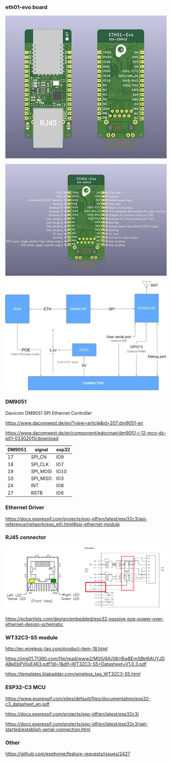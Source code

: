 ### eth01-evo board

![](assets/top-bot.webp)

![](assets/pinout.webp)

![](assets/bd.webp)

### DM9051

Davicom DM9051 SPI Ethernet Controller

https://www.dacomwest.de/en/?view=article&id=207:dm9051-en

https://www.dacomwest.de/en/component/edocman/dm9051-i-12-mco-ds-p01-03302015/download

| DM9051 | signal   | esp32 |
|--------|----------|-------|
| 17     | SPI_CN   | IO9   |
| 18     | SPI_CLK  | IO7   |
| 19     | SPI_MOSI | IO10  |
| 10     | SPI_MISO | IO3   |
| 24     | INT      | IO8   |
| 27     | RSTB     | IO6   |

### Ethernet Driver

https://docs.espressif.com/projects/esp-idf/en/latest/esp32c3/api-reference/network/esp_eth.html#spi-ethernet-module

### RJ45 connector

![](assets/esp32-passive-poe-ethernet-jack.png)

https://pcbartists.com/design/embedded/esp32-passive-poe-power-over-ethernet-design-schematic


### WT32C3-S5 module

http://en.wireless-tag.com/product-item-18.html

https://img01.71360.com/file/read/www2/M00/6A/08/rBwBEmSBkI6AUYJDABeEbPVIioE463.pdf?dl=1&dlf=WT32C3-S5+Datasheet+V1.0.3.pdf

https://templates.blakadder.com/wireless_tag_WT32C3-S5.html


### ESP32-C3 MCU

https://www.espressif.com/sites/default/files/documentation/esp32-c3_datasheet_en.pdf

https://docs.espressif.com/projects/esp-idf/en/latest/esp32c3/

https://docs.espressif.com/projects/esp-idf/en/latest/esp32c3/get-started/establish-serial-connection.html

### Other

https://github.com/esphome/feature-requests/issues/2427
